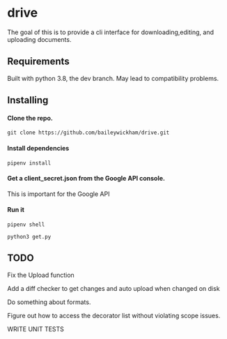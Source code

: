 # drive
The goal of this is to provide a cli interface for downloading,editing, and uploading documents.
## Requirements
Built with python 3.8, the dev branch. May lead to compatibility problems.


## Installing
#### Clone the repo. 
``` git clone https://github.com/baileywickham/drive.git ```

#### Install dependencies
``` pipenv install ```

#### Get a client_secret.json from the Google API console.
This is important for the Google API

#### Run it
``` 
pipenv shell

python3 get.py
```

## TODO
Fix the Upload function

Add a diff checker to get changes and auto upload when changed on disk

Do something about formats.

Figure out how to access the decorator list without violating scope issues.

WRITE UNIT TESTS
